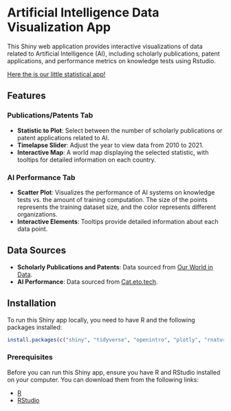 # Artificial Intelligence Data Visualization App

This Shiny web application provides interactive visualizations of data related to Artificial Intelligence (AI), including scholarly publications, patent applications, and performance metrics on knowledge tests using Rstudio.

[Here the is our little statistical app!](https://phamb5.shinyapps.io/AIFinalProject/)

## Features

### Publications/Patents Tab

- **Statistic to Plot**: Select between the number of scholarly publications or patent applications related to AI.
- **Timelapse Slider**: Adjust the year to view data from 2010 to 2021.
- **Interactive Map**: A world map displaying the selected statistic, with tooltips for detailed information on each country.

### AI Performance Tab

- **Scatter Plot**: Visualizes the performance of AI systems on knowledge tests vs. the amount of training computation. The size of the points represents the training dataset size, and the color represents different organizations.
- **Interactive Elements**: Tooltips provide detailed information about each data point.

## Data Sources

- **Scholarly Publications and Patents**: Data sourced from [Our World in Data](https://ourworldindata.org/artificial-intelligence).
- **AI Performance**: Data sourced from [Cat.eto.tech](https://cat.eto.tech/).

## Installation
To run this Shiny app locally, you need to have R and the following packages installed:

```r
install.packages(c("shiny", "tidyverse", "openintro", "plotly", "rnaturalearth", "rnaturalearthdata", "readxl", "dplyr"))
```
### Prerequisites

Before you can run this Shiny app, ensure you have R and RStudio installed on your computer. You can download them from the following links:

- [R](https://cran.r-project.org/)
- [RStudio](https://www.rstudio.com/products/rstudio/download/)
